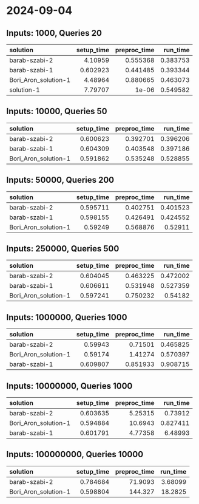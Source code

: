 # 2024-09-04

## Inputs: 1000, Queries 20

| solution             |   setup_time |   preproc_time |   run_time |
|:---------------------|-------------:|---------------:|-----------:|
| barab-szabi-2        |     4.10959  |       0.555368 |   0.383753 |
| barab-szabi-1        |     0.602923 |       0.441485 |   0.393344 |
| Bori_Aron_solution-1 |     4.48964  |       0.880665 |   0.463073 |
| solution-1           |     7.79707  |       1e-06    |   0.549582 |

## Inputs: 10000, Queries 50

| solution             |   setup_time |   preproc_time |   run_time |
|:---------------------|-------------:|---------------:|-----------:|
| barab-szabi-2        |     0.600623 |       0.392701 |   0.396206 |
| barab-szabi-1        |     0.604309 |       0.403548 |   0.397186 |
| Bori_Aron_solution-1 |     0.591862 |       0.535248 |   0.528855 |

## Inputs: 50000, Queries 200

| solution             |   setup_time |   preproc_time |   run_time |
|:---------------------|-------------:|---------------:|-----------:|
| barab-szabi-2        |     0.595711 |       0.402751 |   0.401523 |
| barab-szabi-1        |     0.598155 |       0.426491 |   0.424552 |
| Bori_Aron_solution-1 |     0.59249  |       0.568876 |   0.52911  |

## Inputs: 250000, Queries 500

| solution             |   setup_time |   preproc_time |   run_time |
|:---------------------|-------------:|---------------:|-----------:|
| barab-szabi-2        |     0.604045 |       0.463225 |   0.472002 |
| barab-szabi-1        |     0.606611 |       0.531948 |   0.527359 |
| Bori_Aron_solution-1 |     0.597241 |       0.750232 |   0.54182  |

## Inputs: 1000000, Queries 1000

| solution             |   setup_time |   preproc_time |   run_time |
|:---------------------|-------------:|---------------:|-----------:|
| barab-szabi-2        |     0.59943  |       0.71501  |   0.465825 |
| Bori_Aron_solution-1 |     0.59174  |       1.41274  |   0.570397 |
| barab-szabi-1        |     0.609807 |       0.851933 |   0.908715 |

## Inputs: 10000000, Queries 1000

| solution             |   setup_time |   preproc_time |   run_time |
|:---------------------|-------------:|---------------:|-----------:|
| barab-szabi-2        |     0.603635 |        5.25315 |   0.73912  |
| Bori_Aron_solution-1 |     0.594884 |       10.6943  |   0.827411 |
| barab-szabi-1        |     0.601791 |        4.77358 |   6.48993  |

## Inputs: 100000000, Queries 10000

| solution             |   setup_time |   preproc_time |   run_time |
|:---------------------|-------------:|---------------:|-----------:|
| barab-szabi-2        |     0.784684 |        71.9093 |    3.68099 |
| Bori_Aron_solution-1 |     0.598804 |       144.327  |   18.2825  |